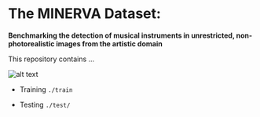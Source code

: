 # The MINERVA Dataset: 
**Benchmarking the detection of musical instruments in unrestricted, non-photorealistic images from the artistic domain**

This repository contains ...

![alt text](https://github.com/paintception/MINeRVA/blob/master/images/readme_img.png)


* Training `./train`

* Testing `./test/`